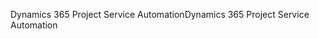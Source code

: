 <span data-ttu-id="893be-101">Dynamics 365 Project Service Automation</span><span class="sxs-lookup"><span data-stu-id="893be-101">Dynamics 365 Project Service Automation</span></span>
